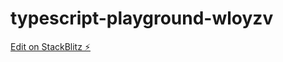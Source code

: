 # typescript-playground-wloyzv

[Edit on StackBlitz ⚡️](https://stackblitz.com/edit/typescript-playground-wloyzv)